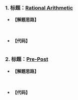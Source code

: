 ### 1. 标题：[Rational Arithmetic](https://www.nowcoder.com/questionTerminal/b388bdee5e3e4b1c86a79ad1877a3aa4)
- **【解题思路】**

　　

- **【代码】**
```C++

```

### 2. 标题：[Pre-Post](https://www.nowcoder.com/questionTerminal/89844f1f632c475ab6f4a600f71683a8)
- **【解题思路】**

　　

- **【代码】**
```C++

```
